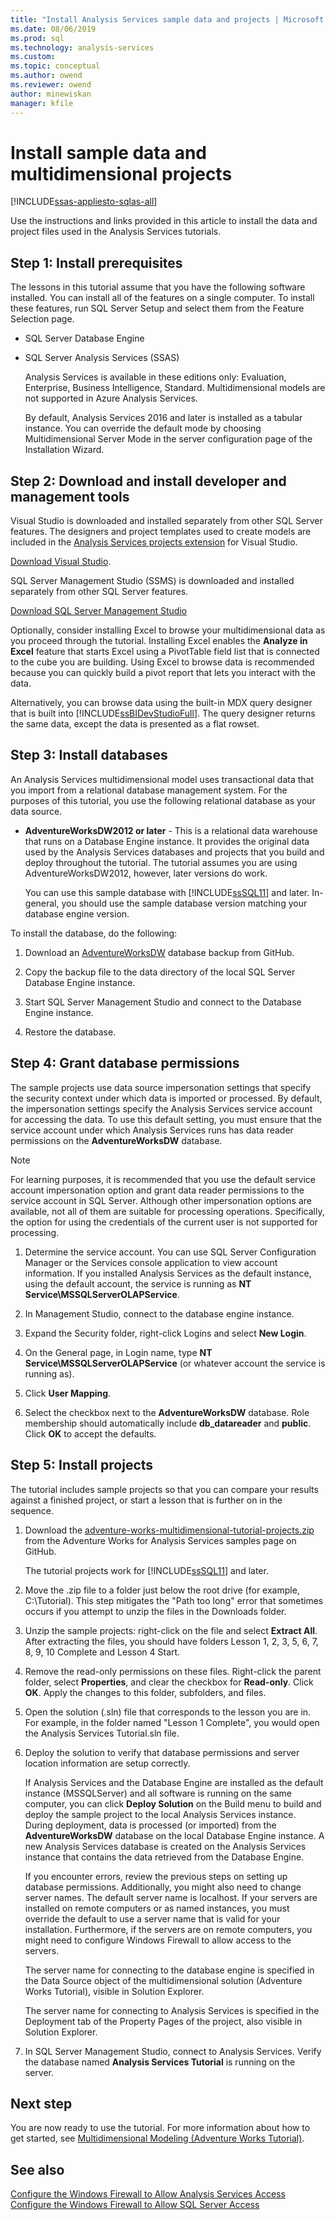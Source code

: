 ```yaml
---
title: "Install Analysis Services sample data and projects | Microsoft Docs"
ms.date: 08/06/2019
ms.prod: sql
ms.technology: analysis-services
ms.custom:
ms.topic: conceptual
ms.author: owend
ms.reviewer: owend
author: minewiskan
manager: kfile
---
```

# Install sample data and multidimensional projects 

[!INCLUDE[ssas-appliesto-sqlas-all](../../includes/ssas-appliesto-sqlas-all.md)]

Use the instructions and links provided in this article to install the data and project files used in the Analysis Services tutorials. 
  
## Step 1: Install prerequisites 
The lessons in this tutorial assume that you have the following software installed. You can install all of the features on a single computer. To install these features, run SQL Server Setup and select them from the Feature Selection page.  
  
-   SQL Server Database Engine  
  
-   SQL Server Analysis Services  (SSAS) 
  
    Analysis Services is available in these editions only: Evaluation, Enterprise, Business Intelligence, Standard. Multidimensional models are not supported in Azure Analysis Services.
  
    By default, Analysis Services 2016 and later is installed as a tabular instance. You can override the default mode by choosing Multidimensional Server Mode in the server configuration page of the Installation Wizard.
  
## Step 2: Download and install developer and management tools

Visual Studio is downloaded and installed separately from other SQL Server features. The designers and project templates used to create models are included in the [Analysis Services projects extension](https://marketplace.visualstudio.com/items?itemName=ProBITools.MicrosoftAnalysisServicesModelingProjects) for Visual Studio.  
  
[Download Visual Studio](https://visualstudio.microsoft.com/downloads/).   

SQL Server Management Studio (SSMS) is downloaded and installed separately from other SQL Server features.  

[Download SQL Server Management Studio](/sql/ssms/download-sql-server-management-studio-ssms)  

Optionally, consider installing Excel to browse your multidimensional data as you proceed through the tutorial. Installing Excel enables the **Analyze in Excel** feature that starts Excel using a PivotTable field list that is connected to the cube you are building. Using Excel to browse data is recommended because you can quickly build a pivot report that lets you interact with the data.  
  
Alternatively, you can browse data using the built-in MDX query designer that is built into [!INCLUDE[ssBIDevStudioFull](../../includes/ssbidevstudiofull-md.md)]. The query designer returns the same data, except the data is presented as a flat rowset.  
  
## Step 3: Install databases  

An Analysis Services multidimensional model uses transactional data that you import from a relational database management system. For the purposes of this tutorial, you use the following relational database as your data source.  
  
-   **AdventureWorksDW2012 or later** - This is a relational data warehouse that runs on a Database Engine instance. It provides the original data  used by the Analysis Services databases and projects that you build and deploy throughout the tutorial. The tutorial assumes you are using AdventureWorksDW2012, however, later versions do work.
  
    You can use this sample database with [!INCLUDE[ssSQL11](../../includes/sssql11-md.md)] and later. In-general, you should use the sample database version matching your database engine version.
  
To install the database, do the following:  
  
1.  Download an [AdventureWorksDW](https://github.com/Microsoft/sql-server-samples/releases/tag/adventureworks) database backup from GitHub.  
  
2.  Copy the backup file to the data directory of the local SQL Server Database Engine instance.
  
3.  Start SQL Server Management Studio and connect to the Database Engine instance.  
  
4.  Restore the database.  
  
## Step 4: Grant database permissions  

The sample projects use data source impersonation settings that specify the security context under which data is imported or processed. By default, the impersonation settings specify the Analysis Services service account for accessing the data. To use this default setting, you must ensure that the service account under which Analysis Services runs has data reader permissions on the **AdventureWorksDW** database.  
  
> [!NOTE]  
> For learning purposes, it is recommended that you use the default service account impersonation option and grant data reader permissions to the service account in SQL Server. Although other impersonation options are available, not all of them are suitable for processing operations. Specifically, the option for using the credentials of the current user is not supported for processing.  
  
1.  Determine the service account. You can use SQL Server Configuration Manager or the Services console application to view account information. If you installed Analysis Services as the default instance, using the default account, the service is running as **NT Service\MSSQLServerOLAPService**.  
  
2.  In Management Studio, connect to the database engine instance.  
  
3.  Expand the Security folder, right-click Logins and select **New Login**.  
  
4.  On the General page, in Login name, type **NT Service\MSSQLServerOLAPService** (or whatever account the service is running as).  
  
5.  Click **User Mapping**.  
  
6.  Select the checkbox next to the **AdventureWorksDW** database. Role membership should automatically include **db_datareader** and **public**. Click **OK** to accept the defaults.  
  
## Step 5: Install projects  

The tutorial includes sample projects so that you can compare your results against a finished project, or start a lesson that is further on in the sequence.  
  
1.  Download the [adventure-works-multidimensional-tutorial-projects.zip](https://github.com/Microsoft/sql-server-samples/releases/tag/adventureworks-analysis-services) from the Adventure Works for Analysis Services samples page on GitHub.  
  
    The tutorial projects work for [!INCLUDE[ssSQL11](../../includes/sssql11-md.md)] and later.  
  
2.  Move the .zip file to a folder just below the root drive (for example, C:\Tutorial). This step mitigates the "Path too long" error that sometimes occurs if you attempt to unzip the files in the Downloads folder.  
  
3.  Unzip the sample projects: right-click on the file and select **Extract All**. After extracting the files, you should have folders Lesson 1, 2, 3, 5, 6, 7, 8, 9, 10 Complete and Lesson 4 Start. 
  
4.  Remove the read-only permissions on these files. Right-click the parent folder,  select **Properties**, and clear the checkbox for **Read-only**. Click **OK**. Apply the changes to this folder, subfolders, and files.  

5.  Open the solution (.sln) file that corresponds to the lesson you are in. For example, in the folder named "Lesson 1 Complete", you would open the Analysis Services Tutorial.sln file.  
  
6.  Deploy the solution to verify that database permissions and server location information are setup correctly.  
  
    If Analysis Services and the Database Engine are installed as the default instance (MSSQLServer) and all software is running on the same computer, you can click **Deploy Solution** on the Build menu to build and deploy the sample project to the local Analysis Services instance. During deployment, data is processed (or imported) from the **AdventureWorksDW** database on the local Database Engine instance. A new Analysis Services database is created on the Analysis Services instance that contains the data retrieved from the Database Engine.  
  
    If you encounter errors, review the previous steps on setting up database permissions. Additionally, you might also need to change server names. The default server name is localhost. If your servers are installed on remote computers or as named instances, you must override the default to use a server name that is valid for your installation. Furthermore, if the servers are on remote computers, you might need to configure Windows Firewall to allow access to the servers.  
  
    The server name for connecting to the database engine is specified in the Data Source object of the multidimensional solution (Adventure Works Tutorial), visible in Solution Explorer.  
  
    The server name for connecting to Analysis Services is specified in the Deployment tab of the Property Pages of the project, also visible in Solution Explorer.  
  
7.  In SQL Server Management Studio, connect to Analysis Services. Verify the database named **Analysis Services Tutorial** is running on the server.  
  
## Next step  

You are now ready to use the tutorial. For more information about how to get started, see [Multidimensional Modeling &#40;Adventure Works Tutorial&#41;](multidimensional-modeling-adventure-works-tutorial.md).  
  
## See also  

[Configure the Windows Firewall to Allow Analysis Services Access](../instances/configure-the-windows-firewall-to-allow-analysis-services-access.md)  
[Configure the Windows Firewall to Allow SQL Server Access](/sql/sql-server/install/configure-the-windows-firewall-to-allow-sql-server-access)  
  
  